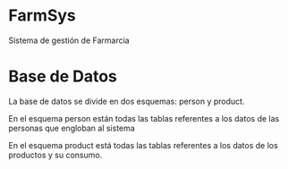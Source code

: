 # FarmSys
Sistema de gestión de Farmarcia

# Base de Datos
La base de datos se divide en dos esquemas: person y product.

En el esquema person están todas las tablas referentes a los datos de las personas que engloban al sistema

En el esquema product está todas las tablas referentes a los datos de los productos y su consumo.

